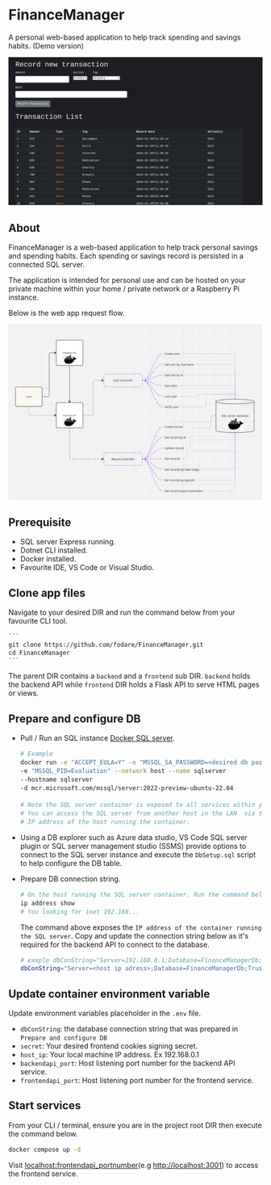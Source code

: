 # FinanceManager

A personal web-based application to help track spending and savings habits. (Demo version)

<img src="https://github.com/fodare/media/blob/main/FinanceManager/App_home_page.png?raw=true" alt="App homepage" title="App homepage">

## About

FinanceManager is a web-based application to help track personal savings and spending habits. Each spending or savings record is persisted in a connected SQL server.

The application is intended for personal use and can be hosted on your private machine within your home / private network or a Raspberry Pi instance.

Below is the web app request flow.

<img src="https://raw.githubusercontent.com/fodare/media/main/FinanceManager/Requestflow.png" alt="App homepage" title="App homepage">

## Prerequisite

- SQL server Express running.
- Dotnet CLI installed.
- Docker installed.
- Favourite IDE, VS Code or Visual Studio.

## Clone app files

Navigate to your desired DIR and run the command below from your favourite CLI tool.

    ```
    git clone https://github.com/fodare/FinanceManager.git
    cd FinanceManager
    ```
The parent DIR contains a `backend` and a `frontend` sub DIR. `backend` holds the backend API while `frontend` DIR holds a Flask API to serve HTML pages or views.

## Prepare and configure DB

- Pull / Run an SQL instance [Docker SQL server](<https://hub.docker.com/_/microsoft-mssql-server>).

    ```bash
    # Example
    docker run -e "ACCEPT_EULA=Y" -e "MSSQL_SA_PASSWORD=<desired db password>"
    -e "MSSQL_PID=Evaluation" --network host --name sqlserver 
    --hostname sqlserver 
    -d mcr.microsoft.com/mssql/server:2022-preview-ubuntu-22.04

    # Note the SQL server container is exposed to all services within your LAN.
    # You can access the SQL server from another host in the LAN  via the -
    # IP address of the host running the container.
    ```

- Using a DB explorer such as Azure data studio, VS Code SQL server plugin or SQL server management studio (SSMS) provide options to connect to the SQL server instance and execute the `DbSetup.sql` script to help configure the DB table.

- Prepare DB connection string.

    ```bash
    # On the host running the SQL server container. Run the command below.
    ip address show
    # You looking for inet 192.168...
    ```

    The command above exposes the `IP address of the container running the SQL server`. Copy and update the connection string below as it's required for the backend API to connect to the database.

    ```bash
    # exmple dbConString="Server=192.168.0.1;Database=FinanceManagerDb;Trusted_Connection=false;TrustServerCertificate=True;User Id=<db username>;Password=<db password>;"
   dbConString="Server=<host ip adress>;Database=FinanceManagerDb;Trusted_Connection=false;TrustServerCertificate=True;User Id=<db username>;Password=<db password>;"
    ```

## Update container environment variable

Update environment variables placeholder in the `.env` file.

- `dbConString`: the database connection string that was prepared in `Prepare and configure DB`
- `secret`: Your desired frontend cookies signing secret.
- `host_ip`: Your local machine IP address. Ex 192.168.0.1
- `backendapi_port`: Host listening port number for the backend API service.
- `frontendapi_port`: Host listening port number for the frontend service.

## Start services

From your CLI / terminal, ensure you are in the project root DIR then execute the command below.

``` bash
docker compose up -d 
```

Visit [localhost:frontendapi_portnumber](<http://localhost:{frontendapi_port number}/>)(e.g <http://localhost:3001>) to access the frontend service.
